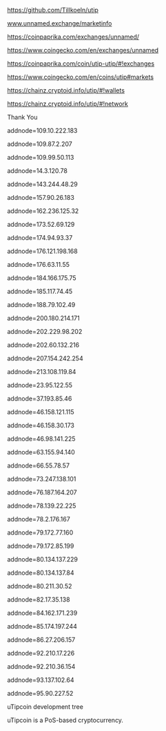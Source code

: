 https://github.com/Tillkoeln/utip

www.unnamed.exchange/marketinfo

https://coinpaprika.com/exchanges/unnamed/

https://www.coingecko.com/en/exchanges/unnamed

https://coinpaprika.com/coin/utip-utip/#!exchanges

https://www.coingecko.com/en/coins/utip#markets

https://chainz.cryptoid.info/utip/#!wallets

https://chainz.cryptoid.info/utip/#!network

Thank You 





addnode=109.10.222.183

addnode=109.87.2.207

addnode=109.99.50.113

addnode=14.3.120.78

addnode=143.244.48.29

addnode=157.90.26.183

addnode=162.236.125.32

addnode=173.52.69.129

addnode=174.94.93.37

addnode=176.121.198.168

addnode=176.63.11.55

addnode=184.166.175.75

addnode=185.117.74.45

addnode=188.79.102.49

addnode=200.180.214.171

addnode=202.229.98.202

addnode=202.60.132.216

addnode=207.154.242.254

addnode=213.108.119.84

addnode=23.95.122.55

addnode=37.193.85.46

addnode=46.158.121.115

addnode=46.158.30.173

addnode=46.98.141.225

addnode=63.155.94.140

addnode=66.55.78.57

addnode=73.247.138.101

addnode=76.187.164.207

addnode=78.139.22.225

addnode=78.2.176.167

addnode=79.172.77.160

addnode=79.172.85.199

addnode=80.134.137.229

addnode=80.134.137.84

addnode=80.211.30.52

addnode=82.17.35.138

addnode=84.162.171.239

addnode=85.174.197.244

addnode=86.27.206.157

addnode=92.210.17.226

addnode=92.210.36.154

addnode=93.137.102.64

addnode=95.90.227.52

uTipcoin development tree



uTipcoin is a PoS-based cryptocurrency.



